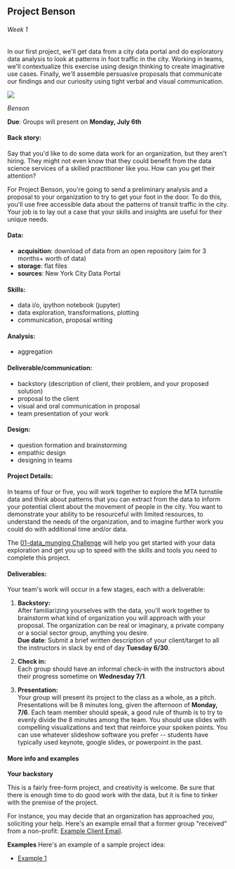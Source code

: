 ## Project Benson
###### Week 1

In our first project, we'll get data from a city data portal and do exploratory data analysis to look at patterns in foot traffic in the city. Working in teams, we'll contextualize this exercise using design thinking to create imaginative use cases. Finally, we'll assemble persuasive proposals that communicate our findings and our curiosity using tight verbal and visual communication.

![](.images/Benson.jpg)

*Benson*

**Due**: Groups will present on **Monday, July 6th**

#### Back story:

Say that you'd like to do some data work for an organization, but they aren't hiring. They might not even know that they could benefit from the data science services of a skilled practitioner like you. How can you get their attention?

For Project Benson, you're going to send a preliminary analysis and a proposal to your organization to try to get your foot in the door. To do this, you'll use free accessible data about the patterns of transit traffic in the city. Your job is to lay out a case that your skills and insights are useful for their unique needs.

#### Data:

 * **acquisition**: download of data from an open repository (aim for 3 months+ worth of data)
 * **storage**: flat files
 * **sources**: New York City Data Portal


#### Skills:

 * data i/o, ipython notebook (jupyter)
 * data exploration, transformations, plotting
 * communication, proposal writing


#### Analysis:

 * aggregation


#### Deliverable/communication:

 * backstory (description of client, their problem, and your proposed solution)
 * proposal to the client
 * visual and oral communication in proposal
 * team presentation of your work


#### Design:

 * question formation and brainstorming
 * empathic design
 * designing in teams


#### Project Details:

In teams of four or five, you will work together to explore the MTA turnstile data and think about patterns that you can extract from the data to inform your potential client about the movement of people in the city. You want to demonstrate your ability to be resourceful with limited resources, to understand the needs of the organization, and to imagine further work you could do with additional time and/or data.

The [01-data_munging Challenge](../../../challenges/challenges_questions/01-mta) will help you get started with your data exploration and get you up to speed with the skills and tools you need to complete this project.

<div id='deliverables'></div>  

#### Deliverables:

Your team's work will occur in a few stages, each with a deliverable:

1. **Backstory:**  
After familiarizing yourselves with the data, you'll work together to brainstorm what kind of organization you will approach with your proposal. The organization can be real or imaginary, a private company or a social sector group, anything you desire.  
**Due date**: Submit a brief written description of your client/target to all the instructors in slack by end of day **Tuesday 6/30**.

1. **Check in:**  
Each group should have an informal check-in with the instructors about their progress sometime on **Wednesday 7/1**.

1. **Presentation:**  
Your group will present its project to the class as a whole, as a pitch. Presentations will be 8 minutes long, given the afternoon of **Monday, 7/6**. Each team member should speak, a good rule of thumb is to try to evenly divide the 8 minutes among the team. You should use slides with compelling visualizations and text that reinforce your spoken points. You can use whatever slideshow software you prefer -- students have typically used keynote, google slides, or powerpoint in the past.  

#### More info and examples

**Your backstory**

This is a fairly free-form project, and creativity is welcome. Be sure that there is enough time to do good work with the data, but it is fine to tinker with the premise of the project.

For instance, you may decide that an organization has approached *you*, soliciting your help. Here's an example email that a former group "received" from a non-profit: [Example Client Email](./Example_Client_Email.md). 

**Examples** Here's an example of a sample project idea:   
 * [Example 1](./client_emails.md)
